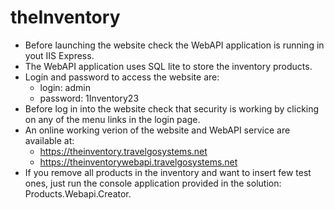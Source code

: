 # theInventory

- Before launching the website check the WebAPI application is running in yout IIS Express.
- The WebAPI application uses SQL lite to store the inventory products.
- Login and password to access the website are: 
    - login: admin 
    - password: 1Inventory23
- Before log in into the website check that security is working by clicking on any of the menu links in the login page.
- An online working verion of the website and WebAPI service are available at:
    - https://theinventory.travelgosystems.net
    - https://theinventorywebapi.travelgosystems.net
- If you remove all products in the inventory and want to insert few test ones, just run the console application provided in the solution: Products.Webapi.Creator.
